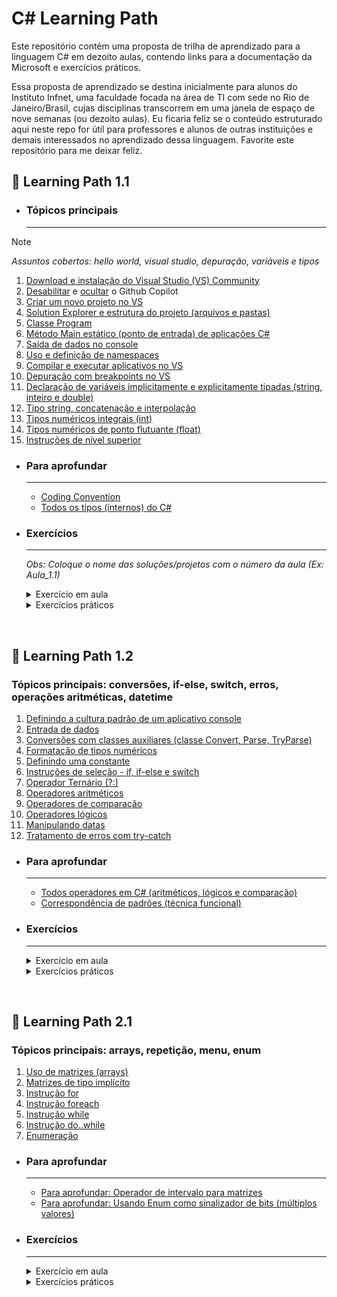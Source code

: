 # C# Learning Path

Este repositório contém uma proposta de trilha de aprendizado para a linguagem C# em dezoito aulas, contendo links para a documentação da Microsoft e exercícios  práticos.

Essa proposta de aprendizado se destina inicialmente para alunos do Instituto Infnet, uma faculdade focada na área de TI com sede no Rio de Janeiro/Brasil, cujas disciplinas transcorrem em uma janela de espaço de nove semanas (ou dezoito aulas). Eu ficaria feliz se o conteúdo estruturado aqui neste repo for útil para professores e alunos de outras instituições e demais interessados no aprendizado dessa linguagem. Favorite este repositório para me deixar feliz.


## 📌 Learning Path 1.1
- ### Tópicos principais
  ---

> [!NOTE]
> *Assuntos cobertos: hello world, visual studio, depuração, variáveis e tipos*

1. [Download e instalação do Visual Studio (VS) Community](https://learn.microsoft.com/pt-br/visualstudio/install/install-visual-studio)
2. [Desabilitar](https://learn.microsoft.com/pt-br/visualstudio/install/install-visual-studio) e [ocultar](https://learn.microsoft.com/pt-br/visualstudio/ide/visual-studio-github-copilot-install-and-states?view=vs-2022#hide-copilot-badge) o Github Copilot
3. [Criar um novo projeto no VS](https://learn.microsoft.com/pt-br/visualstudio/get-started/csharp/tutorial-console)
4. [Solution Explorer e estrutura do projeto (arquivos e pastas)](https://learn.microsoft.com/pt-br/visualstudio/ide/use-solution-explorer?view=vs-2022#solution-explorer-ui)
5. [Classe Program](https://learn.microsoft.com/pt-br/dotnet/csharp/fundamentals/program-structure/)
6. [Método Main estático (ponto de entrada) de aplicações C#](https://learn.microsoft.com/pt-br/dotnet/csharp/fundamentals/program-structure/main-command-line)
7. [Saída de dados no console](https://learn.microsoft.com/pt-br/visualstudio/get-started/csharp/tutorial-console?view=vs-2022)
8. [Uso e definição de namespaces](https://learn.microsoft.com/pt-br/dotnet/csharp/fundamentals/types/namespaces)
9. [Compilar e executar aplicativos no VS](https://learn.microsoft.com/pt-br/visualstudio/get-started/csharp/run-program?view=vs-2022#run-the-program)
10. [Depuração com breakpoints no VS](https://learn.microsoft.com/pt-br/visualstudio/get-started/csharp/tutorial-debugger?view=vs-2022)
11. [Declaração de variáveis implicitamente e explicitamente tipadas (string, inteiro e double)](https://learn.microsoft.com/pt-br/dotnet/csharp/programming-guide/classes-and-structs/implicitly-typed-local-variables)
12. [Tipo string, concatenação e interpolação](https://learn.microsoft.com/pt-br/dotnet/csharp/programming-guide/strings/)
13. [Tipos numéricos integrais (int)](https://learn.microsoft.com/pt-br/dotnet/csharp/language-reference/builtin-types/integral-numeric-types)
14. [Tipos numéricos de ponto flutuante (float)](https://learn.microsoft.com/pt-br/dotnet/csharp/language-reference/builtin-types/floating-point-numeric-types)
15. [Instruções de nível superior](https://learn.microsoft.com/pt-br/dotnet/csharp/fundamentals/program-structure/top-level-statements)

- ### Para aprofundar
  ---
    - [Coding Convention](https://learn.microsoft.com/pt-br/dotnet/csharp/fundamentals/coding-style/coding-conventions)
    - [Todos os tipos (internos) do C#](https://learn.microsoft.com/pt-br/dotnet/csharp/language-reference/builtin-types/built-in-types)

- ### Exercícios
  --- 
  *Obs: Coloque o nome das soluções/projetos com o número da aula (Ex: Aula_1.1)*
  <details>
  <summary>Exercício em aula</summary>
  
  - **Exercício em aula 1**
    1. Imprima no console a frase “Hello World”. 
    2. Compile e execute.
    3. Após, crie variáveis atribuindo um nome, uma idade e um salário. Imprima as variáveis no console.
    4. Compile e execute.
    5. Refaça o mesmo programa com instrução de nível superior
  </details>

  <details>
  <summary>Exercícios práticos</summary>
  
  - **Exercício prático 1**
      1. Implemente um aplicativo console Hello World
      2. Execute o aplicativo sem depuração
  - **Exercício prático 2**
      1. Execute linha a linha o aplicativo anterior
      2. Antes de executar o comando de imprimir no console, altere o texto “Hello World” para conter o seu nome.
      3. Continue a execução do programa e verifique a saída no console
  - **Exercício prático 3**
      1. Implemente um aplicativo console que imprima no console seu nome, idade e hobby
      2. Crie variáveis para conter os seus dados
      3. Crie um breakpoint na linha de código idade
      4. Execute linha a linha o seu aplicativo
      5. Altere o valor atribuído da variável idade (qualquer outro valor) em tempo de execução
      6. Finalize a execução do aplicativo e verifique a saída no console
  - **Exercício prático 4**
      1. No aplicativo anterior, altere o método usado da classe console de WriteLine para Write.
      2. Execute o aplicativo console e verifique a saída no console
  </details>

</br>

## 📌 Learning Path 1.2
### Tópicos principais: conversões, if-else, switch, erros, operações aritméticas, datetime
1. [Definindo a cultura padrão de um aplicativo console](https://learn.microsoft.com/pt-pt/dotnet/fundamentals/runtime-libraries/system-globalization-cultureinfo#culture-and-application-domains)
2. [Entrada de dados](https://learn.microsoft.com/pt-br/dotnet/api/system.console.readline)
3. [Conversões com classes auxiliares (classe Convert, Parse, TryParse)](https://learn.microsoft.com/pt-br/dotnet/csharp/programming-guide/types/how-to-convert-a-string-to-a-number)
4. [Formatação de tipos numéricos](https://learn.microsoft.com/pt-br/dotnet/standard/base-types/standard-numeric-format-strings)
5. [Definindo uma constante](https://learn.microsoft.com/pt-br/dotnet/csharp/language-reference/keywords/const)
6. [Instruções de seleção - if, if-else e switch](https://learn.microsoft.com/pt-br/dotnet/csharp/language-reference/statements/selection-statements)
7. [Operador Ternário (?:)](https://learn.microsoft.com/pt-br/dotnet/csharp/language-reference/operators/conditional-operator)
8. [Operadores aritméticos](https://learn.microsoft.com/pt-br/dotnet/csharp/language-reference/operators/arithmetic-operators)
9. [Operadores de comparação](https://learn.microsoft.com/pt-br/dotnet/csharp/language-reference/operators/comparison-operators)
10. [Operadores lógicos](https://learn.microsoft.com/pt-br/dotnet/csharp/language-reference/operators/boolean-logical-operators)
11. [Manipulando datas](https://learn.microsoft.com/pt-br/dotnet/standard/datetime/how-to-use-dateonly-timeonly)
12. [Tratamento de erros com try-catch](https://learn.microsoft.com/pt-br/dotnet/csharp/fundamentals/exceptions/)

- ### Para aprofundar
    ---
    - [Todos operadores em C# (aritméticos, lógicos e comparação)](https://learn.microsoft.com/pt-br/dotnet/csharp/language-reference/operators/)
    - [Correspondência de padrões (técnica funcional)](https://learn.microsoft.com/pt-br/dotnet/csharp/language-reference/operators/patterns)

- ### Exercícios
    --- 
    <details>
    <summary>Exercício em aula</summary>

    1. Implemente um programa de cadastro de funcionários de uma hamburgueria (apenas 1 funcionário)
    2. Formulário de leitura de dados pessoais: nome, sobrenome e salário
    3. Exiba o nome completo em caixa alta
    4. Leia a quantidade de horas extras trabalhadas
    5. Exiba o valor total de horas extras. Regra: Salario / 160 * 40% * horas extras
    6. Compile e execute
    7. Adicione a leitura da data de nascimento ao formulário
    8. Imprima no console se a pessoa é menor aprendiz (menor que 18)
    9. Compile e execute
    10. Exiba a categoria de classe de renda (A, B, C, D e E) por faixa de renda (1.5k, 5k, 10k, 20k, 40k)
    11. Compile e execute
    </details>

    <details>
    <summary>Exercícios práticos</summary>

    - *Obs: Coloque o nome das soluções/projetos com o número da aula (Ex: Aula_1.1)*
    - **Exercício 1**
        1. Implemente um programa de caixa registradora para uma loja (tema do aluno)
        2. O programa deve calcular o total de um pedido apenas uma vez por execução do programa
        3. Imprima duas opções de de produto da loja (ex: 1 - beef burguer e 2 - fish burguer)
        4. Leia a opção de produto desejado pelo usuário
        5. Leia a quantidade desejada, calcule e imprima o total do pedido
        6. Compile e execute
    - **Exercício 2**
        1. Calcule o IMC de uma pessoa (peso / altura)
        2. Imprima no console as classificações de acordo com a OMS (abaixo do peso, normal, sobrepeso, obesidade)
        3. Compile e execute
    - **Exercício 3**
        1. Calcule e imprima a média escolar de aluno com base em três notas (nome, nota1, nota2, nota3)
        2. Informe a situação atual do aluno (reprovado < 5; aprovado ≥ 7; recuperação 5 ≥ e < 7)
        3. Compile e execute
    - **Exercício 4**
        1. Conversor de temperatura de celsius para fahrenheit 
        2. Leia temperatura em celsius e imprima a temperatura em fahrenheit
        3. Compile e execute
    </details>


</br>

## 📌 Learning Path 2.1
### Tópicos principais: arrays, repetição, menu, enum
1. [Uso de matrizes (arrays)](https://learn.microsoft.com/pt-br/dotnet/csharp/language-reference/builtin-types/arrays#single-dimensional-arrays)
2. [Matrizes de tipo implícito](https://www.notion.so/csharp-course-outline-1836275169d480208413cfd2c6ea2b1c?pvs=21)
3. [Instrução for](https://learn.microsoft.com/pt-br/dotnet/csharp/language-reference/statements/iteration-statements#the-for-statement)
4. [Instrução foreach](https://learn.microsoft.com/pt-br/dotnet/csharp/language-reference/statements/iteration-statements#the-foreach-statement)
5. [Instrução while](https://learn.microsoft.com/pt-br/dotnet/csharp/language-reference/statements/iteration-statements#the-while-statement)
6. [Instrução do..while](https://learn.microsoft.com/pt-br/dotnet/csharp/language-reference/statements/iteration-statements#the-do-statement)
7. [Enumeração](https://learn.microsoft.com/pt-br/dotnet/csharp/language-reference/builtin-types/enum)

- ### Para aprofundar
    ---
    - [Para aprofundar: Operador de intervalo para matrizes](https://learn.microsoft.com/pt-br/dotnet/csharp/tutorials/ranges-indexes)
    - [Para aprofundar: Usando Enum como sinalizador de bits (múltiplos valores)](https://learn.microsoft.com/pt-br/dotnet/api/system.enum.hasflag?view=net-9.0#exemplos)



- ### Exercícios
    --- 
    <details>
    <summary>Exercício em aula</summary>

    1. Defina um array de horas extras com 12 posições, itere o array e preencha com um valor aleatório (for)
    2. Imprima a soma de horas extras
    3. Compile e execute
    4. Defina um array com o nome dos dias da semana e imprima cada dia no console (foreach)
    5. Compile e execute
    6. Leia um numero inteiro e implemente uma contagem regressiva até zero (while)
    7. Imprima o número, decremente o número e aguarde 1 segundo
    8. Compile e execute
    9. Defina um enum com os dias da semana e imprima cada dia no console (enum)
    10. Compile e execute
    11. Implemente um programa de caixa registradora para pedidos de uma hamburgueria (do … while)
    12. Imprima um menu com as opções: beef burger e fish burger (com seus respectivos valores)
    13. Leia a quantidade de hamburgueres desejados, calcule e imprima o total do pedido
    14. Ofereça uma opção para reiniciar ou sair
    15. Compile e execute
    </details>

    <details>
    <summary>Exercícios práticos</summary>

    - *Obs: Coloque o nome das soluções/projetos com o número da aula (Ex: Aula_1.1)*
    - **Exercício 1**
        1. Implemente um programa de caixa registradora para uma loja (tema do aluno)
        2. Imprima uma lista de menu com opções de produto da loja
        3. Leia a opção de produto desejado pelo usuário
        4. Leia a quantidade desejada, calcule e imprima o total do pedido
        5. Realize um desconto de 50% no total calculado apenas para o quinto pedido do dia
        6. Ofereça uma opção para reiniciar a caixa registradora e outra opção para sair
        7. Compile e execute
    - **Exercício 2**
        1. Implemente um pequeno jogo para acertar cara ou coroa
        2. Saia do programa somente quando o usuário acertar
        3. Use enumeration no seu programa
        4. Compile e execute
    - **Exercício 3**
        1. Defina um array de inteiro com 5 números aleatórios e fixos
        2. Exiba o array na ordem inversa ao que foi definido
        3. Compile e execute
    - **Exercício 4**
        1. Defina um array de float com 4 posições, leia 4 notas escolares, calcule a média, a maior e a menor nota 
        2. Imprima a média a maior, a maior e a menor nota
        3. Compile e execute
    </details>

